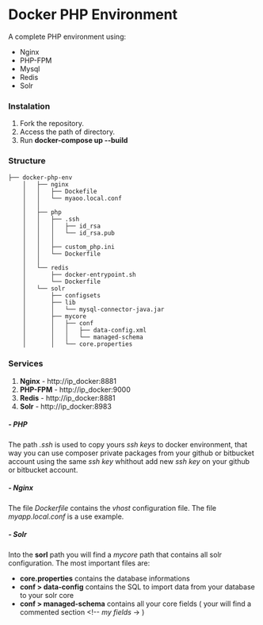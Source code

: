 # Docker PHP Environment
A complete PHP environment using:

- Nginx
- PHP-FPM
- Mysql
- Redis
- Solr

### Instalation

1. Fork the repository.
2. Access the path of directory.
3. Run **docker-compose up --build**

### Structure

```
├── docker-php-env
    │   ├── nginx
    │   │   ├── Dockefile
    │   │   └── myaoo.local.conf
    │   │
    │   ├── php
    │   │   ├── .ssh
    │   │   │   ├── id_rsa
    │   │   │   └── id_rsa.pub
    │   │   │
    │   │   ├── custom_php.ini
    │   │   └── Dockerfile
    │   │ 
    │   └── redis
    │       ├── docker-entrypoint.sh
    │       └── Dockerfile      
    │   └── solr
    │       ├── configsets
    │       ├── lib
    │       │   └── mysql-connector-java.jar
    │       ├── mycore
    │       │   ├── conf
    │       │   │   ├── data-config.xml
    │       │   │   └── managed-schema
    │       │   └── core.properties
```

### Services

1. **Nginx** - http://ip_docker:8881
2. **PHP-FPM** - http://ip_docker:9000
3. **Redis** - http://ip_docker:8881
4. **Solr** - http://ip_docker:8983

##### - PHP
The path *.ssh* is used to copy yours *ssh keys* to docker environment, that way you can use composer private packages from your github or bitbucket account using the same *ssh key* whithout add new *ssh key* on your github or bitbucket account.

##### - Nginx
The file *Dockerfile* contains the *vhost* configuration file.
The file *myapp.local.conf* is a use example.

##### - Solr
Into the **sorl** path you will find a *mycore* path that contains all solr configuration.
The most important files are:
- **core.properties** contains the database informations
- **conf > data-config** contains the SQL to import data from your database to your solr core
- **conf > managed-schema** contains all your core fields ( your will find a commented section <!-- *my fields* -> )
